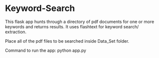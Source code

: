 # Keyword-Search
This flask app hunts through a directory of pdf documents for one or more keywords and returns results. It uses flashtext for keyword search/ extraction.

Place all of the pdf files to be searched inside Data_Set folder.

Command to run the app: python app.py
